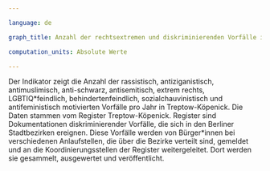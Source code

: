 ```yaml
---

language: de   

graph_title: Anzahl der rechtsextremen und diskriminierenden Vorfälle in Treptow Köpenick pro Jahr

computation_units: Absolute Werte

---
```


<p> Der Indikator zeigt die Anzahl der rassistisch, antiziganistisch, antimuslimisch, anti-schwarz, antisemitisch, extrem rechts, LGBTIQ*feindlich, behindertenfeindlich, sozialchauvinistisch und antifeministisch motivierten Vorfälle pro Jahr in Treptow-Köpenick. Die Daten stammen vom Register Treptow-Köpenick. Register sind Dokumentationen diskriminierender Vorfälle, die sich in den Berliner Stadtbezirken ereignen. Diese Vorfälle werden von Bürger*innen bei verschiedenen Anlaufstellen, die über die Bezirke verteilt sind, gemeldet und an die Koordinierungsstellen der Register weitergeleitet. Dort werden sie gesammelt, ausgewertet und veröffentlicht.</p>
